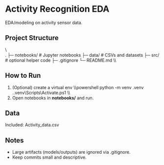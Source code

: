 ﻿# Activity Recognition EDA

EDA/modeling on activity sensor data.

## Project Structure
\\\
.
├─ notebooks/    # Jupyter notebooks
├─ data/         # CSVs and datasets
├─ src/          # optional helper code
├─ .gitignore
└─ README.md
\\\

## How to Run
1. (Optional) create a virtual env
   \\\powershell
   python -m venv .venv
   .\.venv\Scripts\Activate.ps1
   \\\
2. Open notebooks in **notebooks/** and run.

## Data
Included: Activity_data.csv

## Notes
- Large artifacts (models/outputs) are ignored via \.gitignore\.
- Keep commits small and descriptive.
